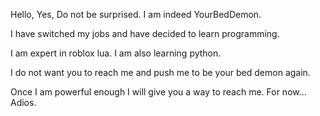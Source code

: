 Hello, Yes, Do not be surprised. I am indeed YourBedDemon. 

I have switched my jobs and have decided to learn programming. 

I am expert in roblox lua. I am also learning python.

I do not want you to reach me and push me to be your bed demon again. 

Once I am powerful enough I will give you a way to reach me. For now...
Adios.
